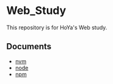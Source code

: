 # Web_Study
This repository is for HoYa's Web study.

## Documents

* [nvm](doc/nvm.md)
* [node](doc/node.md)
* [npm](doc/npm.md)
